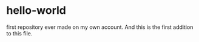# hello-world
first repository ever made on my own account.
And this is the first addition to this file.
